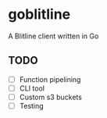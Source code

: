 # goblitline
A Blitline client written in Go


## TODO
- [ ] Function pipelining
- [ ] CLI tool
- [ ] Custom s3 buckets
- [ ] Testing
